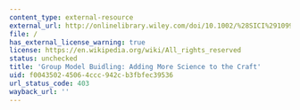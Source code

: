 ```yaml
---
content_type: external-resource
external_url: http://onlinelibrary.wiley.com/doi/10.1002/%28SICI%291099-1727%28199722%2913:2%3C187::AID-SDR124%3E3.0.CO;2-O/abstract
file: /
has_external_license_warning: true
license: https://en.wikipedia.org/wiki/All_rights_reserved
status: unchecked
title: 'Group Model Buidling: Adding More Science to the Craft'
uid: f0043502-4506-4ccc-942c-b3fbfec39536
url_status_code: 403
wayback_url: ''
---
```

